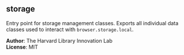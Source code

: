<a name="module_storage"></a>

## storage
Entry point for storage management classes. Exports all individual data classes used to interact with `browser.storage.local`.

**Author**: The Harvard Library Innovation Lab  
**License**: MIT  
